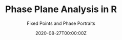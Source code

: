 ---
title: Phase Plane Analysis in R
subtitle: Fixed Points and Phase Portraits 
summary: An R package for phase plane analysis of one and two-dimensional autonomous ODE systems [@grayling2014]. The phaseR package uses stability analysis to classify equilibrium points.
tags:
- Programming
- Math Models
date: "2020-08-27T00:00:00Z"

# Optional external URL for project (replaces project detail page).
external_link: "https://hluebbering.github.io/mathematical-modeling/"

links:
- icon: github
  icon_pack: fab
  name: Follow
  url: https://github.com/hluebbering
  
---
